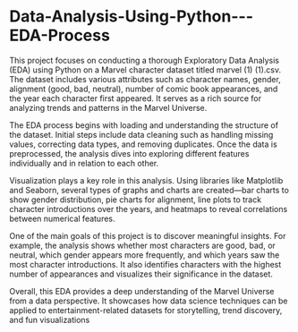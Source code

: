 # Data-Analysis-Using-Python---EDA-Process

This project focuses on conducting a thorough Exploratory Data Analysis (EDA) using Python on a Marvel character dataset titled marvel (1) (1).csv. The dataset includes various attributes such as character names, gender, alignment (good, bad, neutral), number of comic book appearances, and the year each character first appeared. It serves as a rich source for analyzing trends and patterns in the Marvel Universe.

The EDA process begins with loading and understanding the structure of the dataset. Initial steps include data cleaning such as handling missing values, correcting data types, and removing duplicates. Once the data is preprocessed, the analysis dives into exploring different features individually and in relation to each other.

Visualization plays a key role in this analysis. Using libraries like Matplotlib and Seaborn, several types of graphs and charts are created—bar charts to show gender distribution, pie charts for alignment, line plots to track character introductions over the years, and heatmaps to reveal correlations between numerical features.

One of the main goals of this project is to discover meaningful insights. For example, the analysis shows whether most characters are good, bad, or neutral, which gender appears more frequently, and which years saw the most character introductions. It also identifies characters with the highest number of appearances and visualizes their significance in the dataset.

Overall, this EDA provides a deep understanding of the Marvel Universe from a data perspective. It showcases how data science techniques can be applied to entertainment-related datasets for storytelling, trend discovery, and fun visualizations
